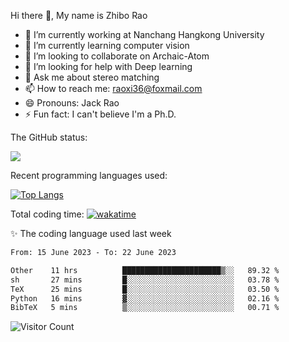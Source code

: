 Hi there 👋, My name is Zhibo Rao
- 🔭 I’m currently working at Nanchang Hangkong University
- 🌱 I’m currently learning computer vision
- 👯 I’m looking to collaborate on Archaic-Atom
- 🤔 I’m looking for help with Deep learning
- 💬 Ask me about stereo matching
- 📫 How to reach me: raoxi36@foxmail.com
- 😄 Pronouns: Jack Rao
- ⚡ Fun fact: I can't believe I'm a Ph.D.

The GitHub status:

![](https://github-readme-stats.vercel.app/api?username=ZhiboRao)

Recent programming languages used:

[![Top Langs](https://github-readme-stats.vercel.app/api/top-langs/?username=ZhiboRao&layout=compact)](https://github.com/anuraghazra/github-readme-stats)

Total coding time: [![wakatime](https://wakatime.com/badge/user/51ec5ec7-4742-4243-9eea-732ade32c0b7.svg)](https://wakatime.com/@51ec5ec7-4742-4243-9eea-732ade32c0b7)

✨ The coding language used last week 
<!--START_SECTION:waka-->

```txt
From: 15 June 2023 - To: 22 June 2023

Other    11 hrs          ██████████████████████▒░░   89.32 %
sh       27 mins         █░░░░░░░░░░░░░░░░░░░░░░░░   03.78 %
TeX      25 mins         █░░░░░░░░░░░░░░░░░░░░░░░░   03.50 %
Python   16 mins         ▓░░░░░░░░░░░░░░░░░░░░░░░░   02.16 %
BibTeX   5 mins          ▒░░░░░░░░░░░░░░░░░░░░░░░░   00.71 %
```

<!--END_SECTION:waka-->

![Visitor Count](https://profile-counter.glitch.me/Raohaocheng/count.svg)
